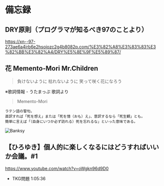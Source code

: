 
# 備忘録


## DRY原則（プログラマが知るべき97のことより）

https://xn--97-273ae6a4irb6e2hsoiozc2g4b8082p.com/%E3%82%A8%E3%83%83%E3%82%BB%E3%82%A4/DRY%E5%8E%9F%E5%89%87/


## 花 Memento-Mori Mr.Children

> 負けないように 枯れないように 笑って咲く花になろう

※歌詞情報 - うたまっぷ 歌詞より

> Memento-Mori

```
ラテン語の警句。
直訳すれば「死を想え」または「死を憶（おも）え」、意訳するなら「死生観」とも。
簡単に言えば「（自身にいつか必ず訪れる）死を忘れるな」といった意味である。
```

![Banksy](https://user-images.githubusercontent.com/1782095/89730605-1ec0b600-da7b-11ea-9d78-fe751329d4d4.jpg)


## 【ひろゆき】個人的に楽しくなるにはどうすればいいか会議。#1

https://www.youtube.com/watch?v=oWgkn96d9D0

- TKG問題 1:05:36 









